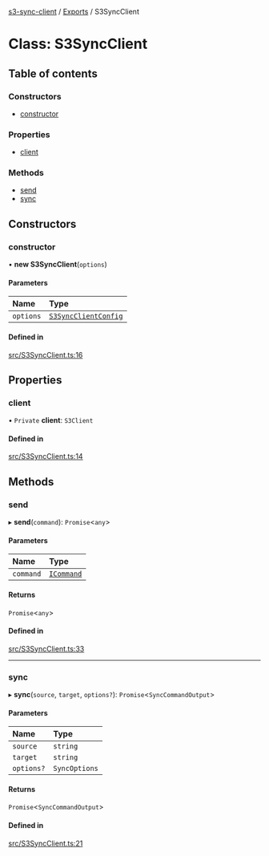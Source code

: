 [s3-sync-client](../README.md) / [Exports](../modules.md) / S3SyncClient

# Class: S3SyncClient

## Table of contents

### Constructors

- [constructor](S3SyncClient.md#constructor)

### Properties

- [client](S3SyncClient.md#client)

### Methods

- [send](S3SyncClient.md#send)
- [sync](S3SyncClient.md#sync)

## Constructors

### constructor

• **new S3SyncClient**(`options`)

#### Parameters

| Name | Type |
| :------ | :------ |
| `options` | [`S3SyncClientConfig`](../modules.md#s3syncclientconfig) |

#### Defined in

[src/S3SyncClient.ts:16](https://github.com/jeanbmar/s3-sync-client/blob/3b5f6c4/src/S3SyncClient.ts#L16)

## Properties

### client

• `Private` **client**: `S3Client`

#### Defined in

[src/S3SyncClient.ts:14](https://github.com/jeanbmar/s3-sync-client/blob/3b5f6c4/src/S3SyncClient.ts#L14)

## Methods

### send

▸ **send**(`command`): `Promise`<`any`\>

#### Parameters

| Name | Type |
| :------ | :------ |
| `command` | [`ICommand`](../interfaces/ICommand.md) |

#### Returns

`Promise`<`any`\>

#### Defined in

[src/S3SyncClient.ts:33](https://github.com/jeanbmar/s3-sync-client/blob/3b5f6c4/src/S3SyncClient.ts#L33)

___

### sync

▸ **sync**(`source`, `target`, `options?`): `Promise`<`SyncCommandOutput`\>

#### Parameters

| Name | Type |
| :------ | :------ |
| `source` | `string` |
| `target` | `string` |
| `options?` | `SyncOptions` |

#### Returns

`Promise`<`SyncCommandOutput`\>

#### Defined in

[src/S3SyncClient.ts:21](https://github.com/jeanbmar/s3-sync-client/blob/3b5f6c4/src/S3SyncClient.ts#L21)
